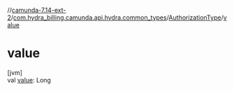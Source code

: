 //[camunda-7.14-ext-2](../../../index.md)/[com.hydra_billing.camunda.api.hydra.common_types](../index.md)/[AuthorizationType](index.md)/[value](value.md)

# value

[jvm]\
val [value](value.md): Long
